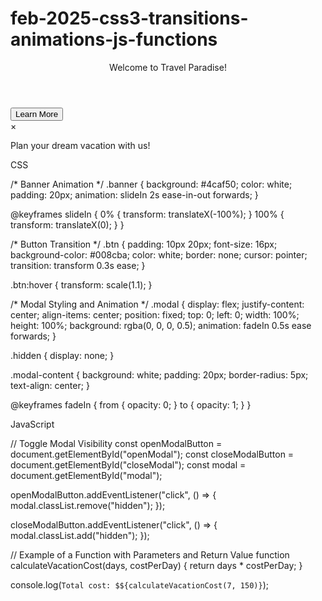 # feb-2025-css3-transitions-animations-js-functions

<!DOCTYPE html>
<html lang="en">
<head>
  <link rel="stylesheet" href="styles.css">
  <script defer src="script.js"></script>
</head>
<body>
  <header class="banner">Welcome to Travel Paradise!</header>
  <button id="openModal" class="btn">Learn More</button>
  <div id="modal" class="modal hidden">
    <div class="modal-content">
      <span id="closeModal" class="close">&times;</span>
      <p>Plan your dream vacation with us!</p>
    </div>
  </div>
</body>
</html>


CSS

/* Banner Animation */
.banner {
  background: #4caf50;
  color: white;
  padding: 20px;
  animation: slideIn 2s ease-in-out forwards;
}

@keyframes slideIn {
  0% { transform: translateX(-100%); }
  100% { transform: translateX(0); }
}

/* Button Transition */
.btn {
  padding: 10px 20px;
  font-size: 16px;
  background-color: #008cba;
  color: white;
  border: none;
  cursor: pointer;
  transition: transform 0.3s ease;
}

.btn:hover {
  transform: scale(1.1);
}

/* Modal Styling and Animation */
.modal {
  display: flex;
  justify-content: center;
  align-items: center;
  position: fixed;
  top: 0; left: 0;
  width: 100%; height: 100%;
  background: rgba(0, 0, 0, 0.5);
  animation: fadeIn 0.5s ease forwards;
}

.hidden { display: none; }

.modal-content {
  background: white;
  padding: 20px;
  border-radius: 5px;
  text-align: center;
}

@keyframes fadeIn {
  from { opacity: 0; }
  to { opacity: 1; }
}


JavaScript

// Toggle Modal Visibility
const openModalButton = document.getElementById("openModal");
const closeModalButton = document.getElementById("closeModal");
const modal = document.getElementById("modal");

openModalButton.addEventListener("click", () => {
  modal.classList.remove("hidden");
});

closeModalButton.addEventListener("click", () => {
  modal.classList.add("hidden");
});

// Example of a Function with Parameters and Return Value
function calculateVacationCost(days, costPerDay) {
  return days * costPerDay;
}

console.log(`Total cost: $${calculateVacationCost(7, 150)}`);
